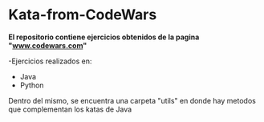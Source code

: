 # Kata-from-CodeWars

**El repositorio contiene ejercicios obtenidos de la pagina "www.codewars.com"**

-Ejercicios realizados en:
* Java
* Python

Dentro del mismo, se encuentra una carpeta "utils" en donde hay metodos que complementan los katas de Java
